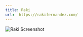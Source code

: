 ```yaml
---
title: Raki
url:  https://rakifernandez.com/
---
```


<img src="https://rakifernandez.com/wp-content/uploads/2023/12/Screenshot-2024-01-16-at-10.18.03-512x629.png" alt="Raki Screenshot">
